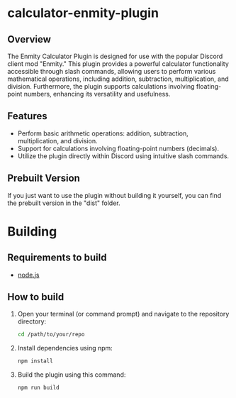# calculator-enmity-plugin

## Overview 
The Enmity Calculator Plugin is designed for use with the popular Discord client mod "Enmity." This plugin provides a powerful calculator functionality accessible through slash commands, allowing users to perform various mathematical operations, including addition, subtraction, multiplication, and division. Furthermore, the plugin supports calculations involving floating-point numbers, enhancing its versatility and usefulness.

## Features

- Perform basic arithmetic operations: addition, subtraction, multiplication, and division.
- Support for calculations involving floating-point numbers (decimals).
- Utilize the plugin directly within Discord using intuitive slash commands.

## Prebuilt Version

If you just want to use the plugin without building it yourself, you can find the prebuilt version in the "dist" folder.
 
# Building

## Requirements to build
- [node.js](https://nodejs.org/en/download)

## How to build
1. Open your terminal (or command prompt) and navigate to the repository directory:
    ```bash
    cd /path/to/your/repo
    ```
2. Install dependencies using npm:
    ```js
    npm install
    ```
3. Build the plugin using this command:
    ```js
    npm run build
    ```

